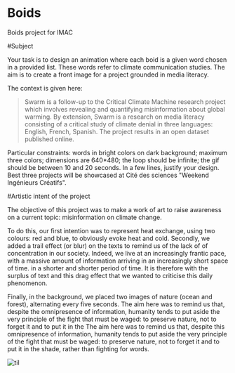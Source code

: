 # Boids
Boids project for IMAC

#Subject

Your task is to design an animation where each boid is a given word chosen in a provided list. These words refer to climate communication studies. The aim is to create a front image for a project grounded in media literacy.

The context is given here:

> Swarm is a follow-up to the Critical Climate Machine research project which involves revealing and quantifying misinformation about global warming. By extension, Swarm is a research on media literacy consisting of a critical study of climate denial in three languages: English, French, Spanish. The project results in an open dataset published online.

Particular constraints: words in bright colors on dark background; maximum three colors; dimensions are 640*480; the loop should be infinite; the gif should be between 10 and 20 seconds. In a few lines, justify your design. Best three projects will be showcased at Cité des sciences "Weekend Ingénieurs Créatifs".


#Artistic intent of the project

The objective of this project was to make a work of art to raise awareness on a current topic: misinformation on climate change. 

To do this, our first intention was to represent heat exchange, using two colours: red and blue,
to obviously evoke heat and cold. Secondly, we added a trail effect (or blur) on the texts to remind us of the lack of
of concentration in our society. Indeed, we live at an increasingly frantic pace, with a massive amount of information arriving in an increasingly short space of time. 
in a shorter and shorter period of time. It is therefore with the surplus of text and this drag effect that we wanted to criticise this daily phenomenon.

Finally, in the background, we placed two images of nature (ocean and forest), alternating every five seconds. The aim here was 
to remind us that, despite the omnipresence of information, humanity tends to put aside the very principle of the fight that must be waged: to preserve nature, not to forget it and to put it in the 
The aim here was to remind us that, despite this omnipresence of information, humanity tends to put aside the very principle of the fight that must be waged: to preserve nature, not to forget it and to put it in the shade, rather than fighting for words.  


![til](./BONAFE-BILLOTTA-boids.gif)